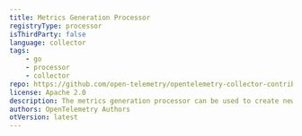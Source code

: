 ```yaml
---
title: Metrics Generation Processor
registryType: processor
isThirdParty: false
language: collector
tags:
    - go
    - processor
    - collector
repo: https://github.com/open-telemetry/opentelemetry-collector-contrib/tree/main/processor/metricsgenerationprocessor
license: Apache 2.0
description: The metrics generation processor can be used to create new metrics using existing metrics following a given rule. Currently it supports following two approaches for creating a new metric.
authors: OpenTelemetry Authors
otVersion: latest
---
```

